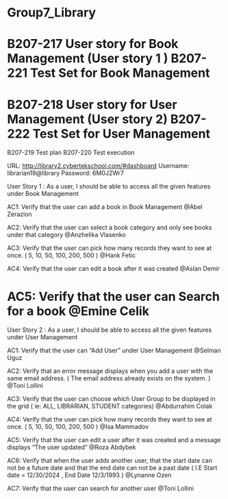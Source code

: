 # Group7_Library


B207-217 User story for Book Management (User story 1 )
B207-221 Test Set for Book Management
================================
B207-218 User story for User Management (User story 2)
B207-222 Test Set for User Management
================================
B207-219 Test plan
B207-220 Test execution


URL: http://library2.cybertekschool.com/#dashboard
Username: librarian19@library
 Password: 6M0J2Wr7

User Story 1 : 
As a user, I should be able to access all the given features 	under Book Management

AC1: Verify that the user can add a book in Book Management
@Abel Zerazion

AC2: Verify that the user can select a book category and only see books under that category
@Anzhelika Vlasenko

AC3: Verify that the user can pick how many records they want to see at once. ( 5, 10, 50, 100, 200, 500 )
@Hank Fetic

AC4: Verify that the user can edit a book after it was created
@Aslan Demir

AC5: Verify that the user can Search for a book
@Emine Celik
======================================

User Story 2 :
As a user, I should be able to access all the given features under User Management

AC1: Verify that the user can “Add User” under User Management
@Selman Uguz

AC2: Verify that an error message displays when you add a user with the same email address. ( The email address already exists on the system. ) 
@Toni Lollini

AC3: Verify that the user can choose which User Group to be displayed in the grid ( ie: ALL, LIBRARIAN, STUDENT categories)
@Abdurrahim Colak

AC4: Verify that the user can pick how many records they want to see at once. ( 5, 10, 50, 100, 200, 500 )
@Isa Mammadov

AC5: Verify that the user can edit a user after it was created and a message displays “The user updated”
@Roza Abdybek

AC6: Verify that when the user adds another user, that the start date can not be a future date and that the end date can not be a past date
( I.E Start date = 12/30/2024 , End Date 12/3/1993 )
@Lynanne Ozen

AC7: Verify that the user can search for another user
@Toni Lollini


